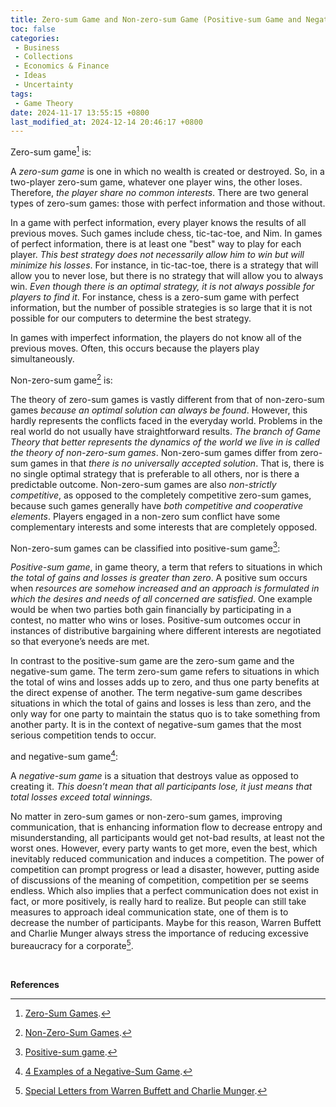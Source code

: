 ```yaml
---
title: Zero-sum Game and Non-zero-sum Game (Positive-sum Game and Negative-sum Game)
toc: false
categories:
 - Business
 - Collections
 - Economics & Finance
 - Ideas
 - Uncertainty
tags:
 - Game Theory
date: 2024-11-17 13:55:15 +0800
last_modified_at: 2024-12-14 20:46:17 +0800
---
```


Zero-sum game[^1] is:

<div class="quote--left" markdown="1">

A <i class="term">zero-sum game</i> is one in which no wealth is created or destroyed. So, in a two-player zero-sum game, whatever one player wins, the other loses. Therefore, <i class="emphasize">the player share no common interests</i>. There are two general types of zero-sum games: those with perfect information and those without.

In a game with perfect information, every player knows the results of all previous moves. Such games include chess, tic-tac-toe, and Nim. In games of perfect information, there is at least one "best" way to play for each player. <i class="emphasize">This best strategy does not necessarily allow him to win but will minimize his losses</i>. For instance, in tic-tac-toe, there is a strategy that will allow you to never lose, but there is no strategy that will allow you to always win. <i class="emphasize">Even though there is an optimal strategy, it is not always possible for players to find it</i>. For instance, chess is a zero-sum game with perfect information, but the number of possible strategies is so large that it is not possible for our computers to determine the best strategy.

In games with imperfect information, the players do not know all of the previous moves. Often, this occurs because the players play simultaneously.

</div>

Non-zero-sum game[^2] is:

<div class="quote--left" markdown="1">

The theory of zero-sum games is vastly different from that of non-zero-sum games <i class="emphasize">because an optimal solution can always be found</i>. However, this hardly represents the conflicts faced in the everyday world. Problems in the real world do not usually have straightforward results. <i class="emphasize">The branch of Game Theory that better represents the dynamics of the world we live in is called the theory of <i class="term">non-zero-sum games</i></i>. Non-zero-sum games differ from zero-sum games in that <i class="emphasize">there is no universally accepted solution</i>. That is, there is no single optimal strategy that is preferable to all others, nor is there a predictable outcome. Non-zero-sum games are also <i class="emphasize">non-strictly competitive</i>, as opposed to the completely competitive zero-sum games, because such games generally have <i class="emphasize">both competitive and cooperative elements</i>. Players engaged in a non-zero sum conflict have some complementary interests and some interests that are completely opposed.

</div>

Non-zero-sum games can be classified into positive-sum game[^3]:

<div class="quote--left" markdown="1">

<i class="term">Positive-sum game</i>, in game theory, a term that refers to situations in which <i class="emphasize">the total of gains and losses is greater than zero</i>. A positive sum occurs when <i class="emphasize">resources are somehow increased and an approach is formulated in which the desires and needs of all concerned are satisfied</i>. One example would be when two parties both gain financially by participating in a contest, no matter who wins or loses. Positive-sum outcomes occur in instances of distributive bargaining where different interests are negotiated so that everyone’s needs are met.

In contrast to the positive-sum game are the zero-sum game and the negative-sum game. The term zero-sum game refers to situations in which the total of wins and losses adds up to zero, and thus one party benefits at the direct expense of another. The term negative-sum game describes situations in which the total of gains and losses is less than zero, and the only way for one party to maintain the status quo is to take something from another party. It is in the context of negative-sum games that the most serious competition tends to occur.

</div>

and negative-sum game[^4]:

<div class="quote--left" markdown="1">

A <i class="term">negative-sum game</i> is a situation that destroys value as opposed to creating it. <i class="emphasize">This doesn’t mean that all participants lose, it just means that total losses exceed total winnings.</i>

</div>

No matter in zero-sum games or non-zero-sum games, improving communication, that is enhancing information flow to decrease entropy and misunderstanding, all participants would get not-bad results, at least not the worst ones. However, every party wants to get more, even the best, which inevitably reduced communication and induces a competition. The power of competition can prompt progress or lead a disaster, however, putting aside of discussions of the meaning of competition, competition per se seems endless. Which also implies that a perfect communication does not exist in fact, or more positively, is really hard to realize. But people can still take measures to approach ideal communication state, one of them is to decrease the number of participants. Maybe for this reason, Warren Buffett and Charlie Munger always stress the importance of reducing excessive bureaucracy for a corporate[^5].

<br>

**References**

[^1]: [Zero-Sum Games](https://cs.stanford.edu/people/eroberts/courses/soco/projects/1998-99/game-theory/zero.html).
[^2]: [Non-Zero-Sum Games](https://cs.stanford.edu/people/eroberts/courses/soco/projects/1998-99/game-theory/nonzero.html).
[^3]: [Positive-sum game](https://www.britannica.com/topic/positive-sum-game#ref1189339).
[^4]: [4 Examples of a Negative-Sum Game](https://simplicable.com/new/negative-sum-game).
[^5]: [Special Letters from Warren Buffett and Charlie Munger](/2024-11-29/17-43-30.html).
